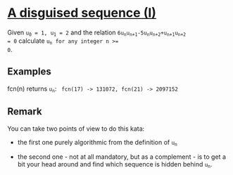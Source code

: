 # [A disguised sequence (I)](https://www.codewars.com/kata/a-disguised-sequence-i "https://www.codewars.com/kata/563f0c54a22b9345bf000053")

Given <code>u<sub>0</sub> = 1, u<sub>1</sub> = 2</code> and the relation
<code>6u<sub>n</sub>u<sub>n+1</sub>-5u<sub>n</sub>u<sub>n+2</sub>+u<sub>n+1</sub>u<sub>n+2</sub> = 0</code>
calculate <code>u<sub>n</sub> for any integer n >= 0</code>.

## Examples

fcn(n) returns <code>u<sub>n</sub></code>: 
` fcn(17) -> 131072, fcn(21) -> 2097152`

## Remark
You can take two points of view to do this kata: 

- the first one purely algorithmic from the definition of <code>u<sub>n</sub></code>

- the second one - not at all mandatory, but as a complement - is to get a bit your head around and find which sequence is hidden behind <code>u<sub>n</sub></code>. 
